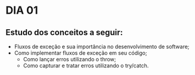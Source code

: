 # DIA 01

## Estudo dos conceitos a seguir:

- Fluxos de exceção e sua importância no desenvolvimento de software;
- Como implementar fluxos de exceção em seu código;
  - Como lançar erros utilizando o throw;
  - Como capturar e tratar erros utilizando o try/catch.